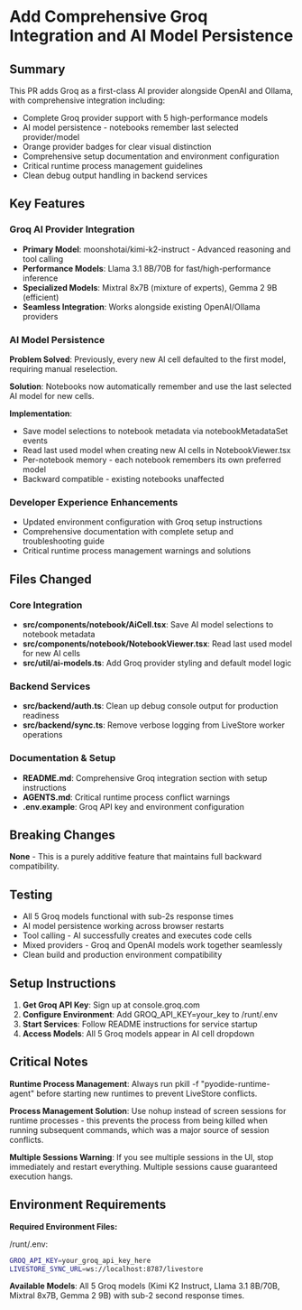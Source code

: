 # Add Comprehensive Groq Integration and AI Model Persistence

## Summary

This PR adds Groq as a first-class AI provider alongside OpenAI and Ollama, with comprehensive integration including:

- Complete Groq provider support with 5 high-performance models
- AI model persistence - notebooks remember last selected provider/model
- Orange provider badges for clear visual distinction
- Comprehensive setup documentation and environment configuration
- Critical runtime process management guidelines
- Clean debug output handling in backend services

## Key Features

### Groq AI Provider Integration

- **Primary Model**: moonshotai/kimi-k2-instruct - Advanced reasoning and tool calling
- **Performance Models**: Llama 3.1 8B/70B for fast/high-performance inference
- **Specialized Models**: Mixtral 8x7B (mixture of experts), Gemma 2 9B (efficient)
- **Seamless Integration**: Works alongside existing OpenAI/Ollama providers

### AI Model Persistence

**Problem Solved**: Previously, every new AI cell defaulted to the first model, requiring manual reselection.

**Solution**: Notebooks now automatically remember and use the last selected AI model for new cells.

**Implementation**:

- Save model selections to notebook metadata via notebookMetadataSet events
- Read last used model when creating new AI cells in NotebookViewer.tsx
- Per-notebook memory - each notebook remembers its own preferred model
- Backward compatible - existing notebooks unaffected

### Developer Experience Enhancements

- Updated environment configuration with Groq setup instructions
- Comprehensive documentation with complete setup and troubleshooting guide
- Critical runtime process management warnings and solutions

## Files Changed

### Core Integration

- **src/components/notebook/AiCell.tsx**: Save AI model selections to notebook metadata
- **src/components/notebook/NotebookViewer.tsx**: Read last used model for new AI cells
- **src/util/ai-models.ts**: Add Groq provider styling and default model logic

### Backend Services

- **src/backend/auth.ts**: Clean up debug console output for production readiness
- **src/backend/sync.ts**: Remove verbose logging from LiveStore worker operations

### Documentation & Setup

- **README.md**: Comprehensive Groq integration section with setup instructions
- **AGENTS.md**: Critical runtime process conflict warnings
- **.env.example**: Groq API key and environment configuration

## Breaking Changes

**None** - This is a purely additive feature that maintains full backward compatibility.

## Testing

- All 5 Groq models functional with sub-2s response times
- AI model persistence working across browser restarts
- Tool calling - AI successfully creates and executes code cells
- Mixed providers - Groq and OpenAI models work together seamlessly
- Clean build and production environment compatibility

## Setup Instructions

1. **Get Groq API Key**: Sign up at console.groq.com
2. **Configure Environment**: Add GROQ_API_KEY=your_key to /runt/.env
3. **Start Services**: Follow README instructions for service startup
4. **Access Models**: All 5 Groq models appear in AI cell dropdown

## Critical Notes

**Runtime Process Management**: Always run pkill -f "pyodide-runtime-agent" before starting new runtimes to prevent LiveStore conflicts.

**Process Management Solution**: Use nohup instead of screen sessions for runtime processes - this prevents the process from being killed when running subsequent commands, which was a major source of session conflicts.

**Multiple Sessions Warning**: If you see multiple sessions in the UI, stop immediately and restart everything. Multiple sessions cause guaranteed execution hangs.

## Environment Requirements

**Required Environment Files:**

/runt/.env:

```bash
GROQ_API_KEY=your_groq_api_key_here
LIVESTORE_SYNC_URL=ws://localhost:8787/livestore
```

**Available Models**: All 5 Groq models (Kimi K2 Instruct, Llama 3.1 8B/70B, Mixtral 8x7B, Gemma 2 9B) with sub-2 second response times.
